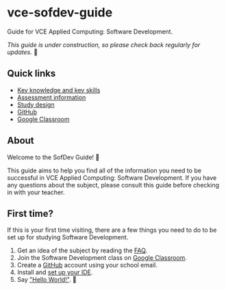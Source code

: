 # vce-sofdev-guide

Guide for VCE Applied Computing: Software Development.

_This guide is under construction, so please check back regularly for updates._ 🚧

## Quick links

* [Key knowledge and key skills](descriptors.md)
* [Assessment information](assessments.md)
* [Study design](https://www.vcaa.vic.edu.au/Documents/vce/computing/2020AppliedComputingSD.docx)
* [GitHub](https://github.com/)
* [Google Classroom](https://classroom.google.com/)

## About

Welcome to the SofDev Guide! 🎉

This guide aims to help you find all of the information you need to be successful in VCE Applied Computing: Software Development. If you have any questions about the subject, please consult this guide before checking in with your teacher.

## First time?

If this is your first time visiting, there are a few things you need to do to be set up for studying Software Development.

1. Get an idea of the subject by reading the [FAQ](faq.md).
1. Join the Software Development class on [Google Classroom](https://classroom.google.com/).
1. Create a [GitHub](https://github.com/) account using your school email.
1. Install and [set up your IDE](ide-setup.md).
1. Say ["Hello World!"](helloworld.md). 👋

